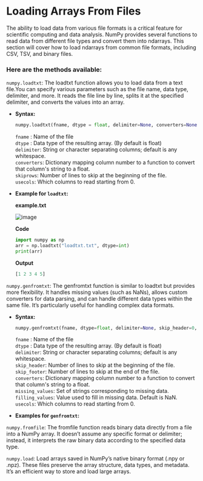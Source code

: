 # Loading Arrays From Files
The ability to load data from various file formats is a critical feature for scientific computing and data analysis. 
NumPy provides several functions to read data from different file types and convert them into ndarrays. 
This section will cover how to load ndarrays from common file formats, including CSV, TSV, and binary files.

### Here are the methods available:

`numpy.loadtxt`: The loadtxt function allows you to load data from a text file.You can specify various parameters such as the file name, data type, delimiter,
and more. It reads the file line by line, splits it at the specified delimiter, and converts the values into an array.

- **Syntax:**
  ```python
  numpy.loadtxt(fname, dtype = float, delimiter=None, converters=None, skiprows=0, usecols=None)
  ```

  `fname` : Name of the file <br>
  `dtype` : Data type of the resulting array. (By default is float) <br>
  `delimiter`: String or character separating columns; default is any whitespace. <br>
  `converters`: Dictionary mapping column number to a function to convert that column's string to a float. <br>
  `skiprows`: Number of lines to skip at the beginning of the file. <br>
  `usecols`: Which columns to read starting from 0.

- **Example for `loadtxt`:**

  **example.txt** <br>
  
  ![image](https://github.com/Santhosh-Siddhardha/learn-python/assets/103999924/a0148d29-5fba-45fa-b3f4-058406b3016b)

  **Code** <br>
  ```python
  import numpy as np 
  arr = np.loadtxt("loadtxt.txt", dtype=int) 
  print(arr) 
  ```

  **Output**<br>
  ```python
  [1 2 3 4 5]
  ```
  

`numpy.genfromtxt`:  The genfromtxt function is similar to loadtxt but provides more flexibility. It handles missing values (such as NaNs), allows custom converters
for data parsing, and can handle different data types within the same file. It’s particularly useful for handling complex data formats.

- **Syntax:**
  ```python
  numpy.genfromtxt(fname, dtype=float, delimiter=None, skip_header=0, skip_footer=0, converters=None, missing_values=None, filling_values=None, usecols=None)
  ```

  `fname` : Name of the file <br>
  `dtype` : Data type of the resulting array. (By default is float) <br>
  `delimiter`: String or character separating columns; default is any whitespace. <br>
  `skip_header`: Number of lines to skip at the beginning of the file.<br>
  `skip_footer`: Number of lines to skip at the end of the file.<br>
  `converters`: Dictionary mapping column number to a function to convert that column's string to a float. <br>
  `missing_values`: Set of strings corresponding to missing data.<br>
  `filling_values`: Value used to fill in missing data. Default is NaN.<br>
  `usecols`: Which columns to read starting from 0.

- **Examples for `genfromtxt`:**


`numpy.fromfile`: The fromfile function reads binary data directly from a file into a NumPy array. It doesn’t assume any specific format or delimiter;
instead, it interprets the raw binary data according to the specified data type.

`numpy.load`: Load arrays saved in NumPy’s native binary format (.npy or .npz). These files preserve the array structure, data types, and metadata.
It’s an efficient way to store and load large arrays.
